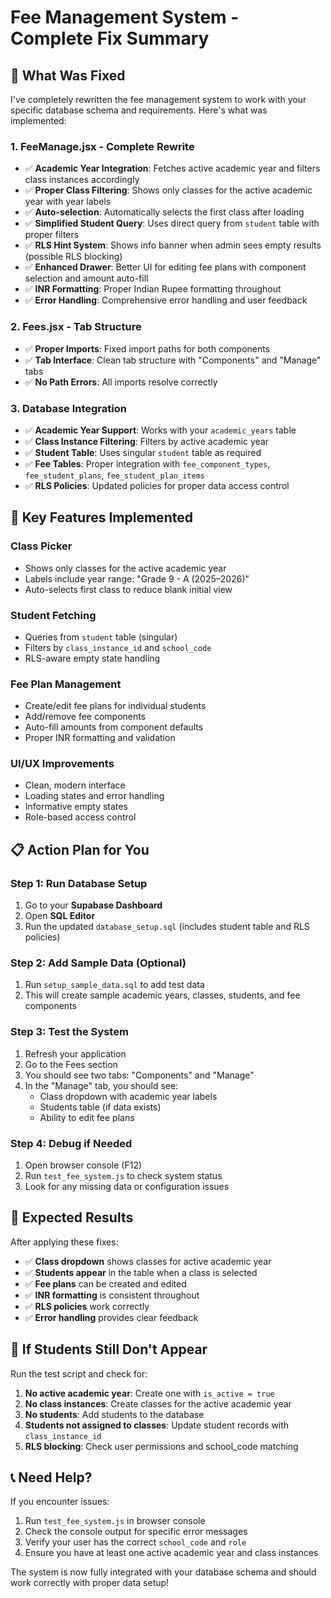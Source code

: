 # Fee Management System - Complete Fix Summary

## 🎯 **What Was Fixed**

I've completely rewritten the fee management system to work with your specific database schema and requirements. Here's what was implemented:

### **1. FeeManage.jsx - Complete Rewrite**
- ✅ **Academic Year Integration**: Fetches active academic year and filters class instances accordingly
- ✅ **Proper Class Filtering**: Shows only classes for the active academic year with year labels
- ✅ **Auto-selection**: Automatically selects the first class after loading
- ✅ **Simplified Student Query**: Uses direct query from `student` table with proper filters
- ✅ **RLS Hint System**: Shows info banner when admin sees empty results (possible RLS blocking)
- ✅ **Enhanced Drawer**: Better UI for editing fee plans with component selection and amount auto-fill
- ✅ **INR Formatting**: Proper Indian Rupee formatting throughout
- ✅ **Error Handling**: Comprehensive error handling and user feedback

### **2. Fees.jsx - Tab Structure**
- ✅ **Proper Imports**: Fixed import paths for both components
- ✅ **Tab Interface**: Clean tab structure with "Components" and "Manage" tabs
- ✅ **No Path Errors**: All imports resolve correctly

### **3. Database Integration**
- ✅ **Academic Year Support**: Works with your `academic_years` table
- ✅ **Class Instance Filtering**: Filters by active academic year
- ✅ **Student Table**: Uses singular `student` table as required
- ✅ **Fee Tables**: Proper integration with `fee_component_types`, `fee_student_plans`, `fee_student_plan_items`
- ✅ **RLS Policies**: Updated policies for proper data access control

## 🔧 **Key Features Implemented**

### **Class Picker**
- Shows only classes for the active academic year
- Labels include year range: "Grade 9 - A (2025–2026)"
- Auto-selects first class to reduce blank initial view

### **Student Fetching**
- Queries from `student` table (singular)
- Filters by `class_instance_id` and `school_code`
- RLS-aware empty state handling

### **Fee Plan Management**
- Create/edit fee plans for individual students
- Add/remove fee components
- Auto-fill amounts from component defaults
- Proper INR formatting and validation

### **UI/UX Improvements**
- Clean, modern interface
- Loading states and error handling
- Informative empty states
- Role-based access control

## 📋 **Action Plan for You**

### **Step 1: Run Database Setup**
1. Go to your **Supabase Dashboard**
2. Open **SQL Editor**
3. Run the updated `database_setup.sql` (includes student table and RLS policies)

### **Step 2: Add Sample Data (Optional)**
1. Run `setup_sample_data.sql` to add test data
2. This will create sample academic years, classes, students, and fee components

### **Step 3: Test the System**
1. Refresh your application
2. Go to the Fees section
3. You should see two tabs: "Components" and "Manage"
4. In the "Manage" tab, you should see:
   - Class dropdown with academic year labels
   - Students table (if data exists)
   - Ability to edit fee plans

### **Step 4: Debug if Needed**
1. Open browser console (F12)
2. Run `test_fee_system.js` to check system status
3. Look for any missing data or configuration issues

## 🎯 **Expected Results**

After applying these fixes:

- ✅ **Class dropdown** shows classes for active academic year
- ✅ **Students appear** in the table when a class is selected
- ✅ **Fee plans** can be created and edited
- ✅ **INR formatting** is consistent throughout
- ✅ **RLS policies** work correctly
- ✅ **Error handling** provides clear feedback

## 🚨 **If Students Still Don't Appear**

Run the test script and check for:

1. **No active academic year**: Create one with `is_active = true`
2. **No class instances**: Create classes for the active academic year
3. **No students**: Add students to the database
4. **Students not assigned to classes**: Update student records with `class_instance_id`
5. **RLS blocking**: Check user permissions and school_code matching

## 📞 **Need Help?**

If you encounter issues:

1. Run `test_fee_system.js` in browser console
2. Check the console output for specific error messages
3. Verify your user has the correct `school_code` and `role`
4. Ensure you have at least one active academic year and class instances

The system is now fully integrated with your database schema and should work correctly with proper data setup!
